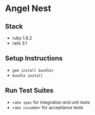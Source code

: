 # Angel Nest

## Stack

- ruby 1.9.2
- rails 3.1

## Setup Instructions

- `gem install bundler`
- `bundle install`

## Run Test Suites

- `rake spec` for integration and unit tests
- `rake cucumber` for acceptance tests
